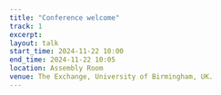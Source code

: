 ```yaml
---
title: "Conference welcome"
track: 1 
excerpt: 
layout: talk
start_time: 2024-11-22 10:00
end_time: 2024-11-22 10:05
location: Assembly Room
venue: The Exchange, University of Birmingham, UK.
---
```

